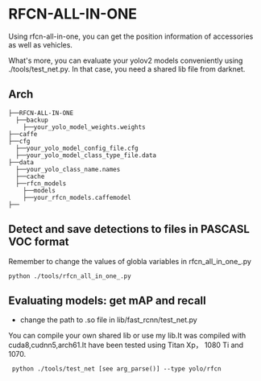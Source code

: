 # RFCN-ALL-IN-ONE

Using rfcn-all-in-one, you can get the position information of accessories as well as vehicles.

What's more, you can evaluate your yolov2 models conveniently using ./tools/test_net.py. In that case, you need a shared lib file from darknet.

## Arch
```shell
├──RFCN-ALL-IN-ONE
  ├──backup
    ├──your_yolo_model_weights.weights
├──caffe
├──cfg
  ├──your_yolo_model_config_file.cfg
  ├──your_yolo_model_class_type_file.data
├──data
  ├──your_yolo_class_name.names
  ├──cache
  ├──rfcn_models
    ├──models
    ├──your_rfcn_models.caffemodel
├──
```


## Detect and save detections to files in PASCASL VOC format
Remember to change the values of globla variables in rfcn_all_in_one_.py 
```shell
python ./tools/rfcn_all_in_one_.py
```
## Evaluating models: get mAP and recall 
* change the path to .so file in lib/fast_rcnn/test_net.py 

You can compile your own shared lib or use my lib.It was compiled with cuda8,cudnn5,arch61.It have been tested using Titan Xp， 1080 Ti and 1070.

```shell
 python ./tools/test_net [see arg_parse()] --type yolo/rfcn 
```
